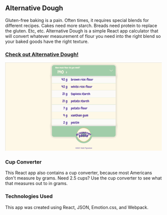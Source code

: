 ## Alternative Dough

Gluten-free baking is a pain. Often times, it requires special blends for different recipes. Cakes need more starch. Breads need protein to replace the gluten. Etc, etc. Alternative Dough is a simple React app calculator that will convert whatever measurement of flour you need into the right blend so your baked goods have the right texture.

### [Check out Alternative Dough!](http://www.alternativedough.com)

![](gif.gif)

###  Cup Converter

This React app also contains a cup converter, because most Americans don't measure by grams. Need 2.5 cups? Use the cup converter to see what that measures out to in grams.

### Technologies Used

This app was created using React, JSON, Emotion.css, and Webpack.
